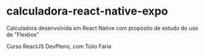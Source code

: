 # calculadora-react-native-expo
Calculadora desenvolvida em React Native com propósito de estudo do uso de "Flexbox"

Curso ReactJS DevPleno, com Túlio Faria
